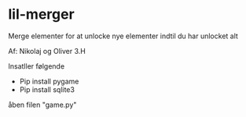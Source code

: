 # lil-merger
Merge elementer for at unlocke nye elementer indtil du har unlocket alt

Af: Nikolaj og Oliver 3.H

Insatller følgende
  - Pip install pygame
  - Pip install sqlite3

åben filen "game.py"

